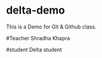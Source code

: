 # delta-demo
This is a Demo for Git & Github class.


#Teacher
Shradha Khapra

#student
Delta student
